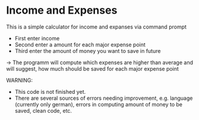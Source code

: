 # Income and Expenses

This is a simple calculator for income and expanses via command prompt
- First enter income
- Second enter a amount for each major expense point
- Third enter the amount of money you want to save in future

-> The programm will compute which expenses are higher than average and will suggest, how much should be saved for each major expense point

WARNING: 
- This code is not finished yet.
- There are several sources of errors needing improvement, e.g. language (currently only german), errors in computing amount of money to be saved, clean code, etc.


